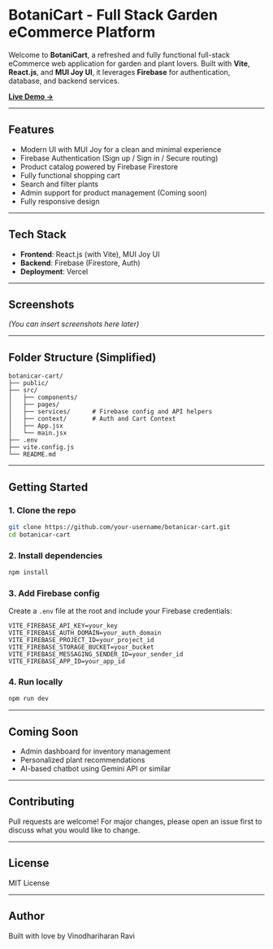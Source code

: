 
# BotaniCart - Full Stack Garden eCommerce Platform

Welcome to **BotaniCart**, a refreshed and fully functional full-stack eCommerce web application for garden and plant lovers. Built with **Vite**, **React.js**, and **MUI Joy UI**, it leverages **Firebase** for authentication, database, and backend services.

**[Live Demo →](https://botani-cart.vercel.app/)**

---

## Features

- Modern UI with MUI Joy for a clean and minimal experience
- Firebase Authentication (Sign up / Sign in / Secure routing)
- Product catalog powered by Firebase Firestore
- Fully functional shopping cart
- Search and filter plants
- Admin support for product management (Coming soon)
- Fully responsive design

---

## Tech Stack

- **Frontend**: React.js (with Vite), MUI Joy UI
- **Backend**: Firebase (Firestore, Auth)
- **Deployment**: Vercel

---

## Screenshots

*(You can insert screenshots here later)*

---

## Folder Structure (Simplified)

```
botanicar-cart/
├── public/
├── src/
│   ├── components/
│   ├── pages/
│   ├── services/      # Firebase config and API helpers
│   ├── context/       # Auth and Cart Context
│   ├── App.jsx
│   └── main.jsx
├── .env
├── vite.config.js
└── README.md
```

---

## Getting Started

### 1. Clone the repo

```bash
git clone https://github.com/your-username/botanicar-cart.git
cd botanicar-cart
```

### 2. Install dependencies

```bash
npm install
```

### 3. Add Firebase config

Create a `.env` file at the root and include your Firebase credentials:

```env
VITE_FIREBASE_API_KEY=your_key
VITE_FIREBASE_AUTH_DOMAIN=your_auth_domain
VITE_FIREBASE_PROJECT_ID=your_project_id
VITE_FIREBASE_STORAGE_BUCKET=your_bucket
VITE_FIREBASE_MESSAGING_SENDER_ID=your_sender_id
VITE_FIREBASE_APP_ID=your_app_id
```

### 4. Run locally

```bash
npm run dev
```

---

## Coming Soon

- Admin dashboard for inventory management  
- Personalized plant recommendations  
- AI-based chatbot using Gemini API or similar  

---

## Contributing

Pull requests are welcome! For major changes, please open an issue first to discuss what you would like to change.

---

## License

MIT License

---

## Author

Built with love by Vinodhariharan Ravi
